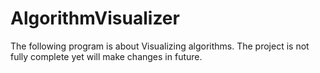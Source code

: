 # AlgorithmVisualizer
The following program is about Visualizing algorithms. The project is not fully complete yet will make changes in future. 
